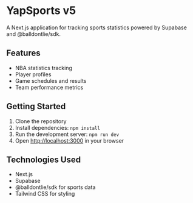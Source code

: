 # YapSports v5

A Next.js application for tracking sports statistics powered by Supabase and @balldontlie/sdk.

## Features

- NBA statistics tracking
- Player profiles
- Game schedules and results
- Team performance metrics

## Getting Started

1. Clone the repository
2. Install dependencies: `npm install`
3. Run the development server: `npm run dev`
4. Open [http://localhost:3000](http://localhost:3000) in your browser

## Technologies Used

- Next.js
- Supabase
- @balldontlie/sdk for sports data
- Tailwind CSS for styling 